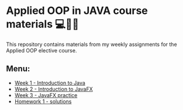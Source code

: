 # Applied OOP in JAVA course materials 💻🌝🌸
This repository contains materials from my weekly assignments for the Applied OOP elective course.

## Menu:

- [Week 1 - Introduction to Java](src/Week_1/README.md)
- [Week 2 - Introduction to JavaFX](src/Week_2/README.md)
- [Week 3 - JavaFX practice](src/Week_3/README.md)
- [Homework 1 - solutions](src/Homeworks/Homework_1)
